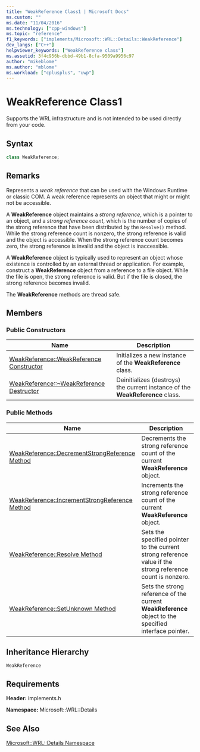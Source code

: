 ```yaml
---
title: "WeakReference Class1 | Microsoft Docs"
ms.custom: ""
ms.date: "11/04/2016"
ms.technology: ["cpp-windows"]
ms.topic: "reference"
f1_keywords: ["implements/Microsoft::WRL::Details::WeakReference"]
dev_langs: ["C++"]
helpviewer_keywords: ["WeakReference class"]
ms.assetid: 3f4c956b-dbbd-49b1-8cfa-9509a9956c97
author: "mikeblome"
ms.author: "mblome"
ms.workload: ["cplusplus", "uwp"]
---
```

# WeakReference Class1

Supports the WRL infrastructure and is not intended to be used directly from your code.

## Syntax

```cpp
class WeakReference;
```

## Remarks

Represents a *weak reference* that can be used with the Windows Runtime or classic COM. A weak reference represents an object that might or might not be accessible.

A **WeakReference** object maintains a *strong reference*, which is a pointer to an object, and a *strong reference count*, which is the number of copies of the strong reference that have been distributed by the `Resolve()` method. While the strong reference count is nonzero, the strong reference is valid and the object is accessible. When the strong reference count becomes zero, the strong reference is invalid and the object is inaccessible.

A **WeakReference** object is typically used to represent an object whose existence is controlled by an external thread or application. For example, construct a **WeakReference** object from a reference to a file object. While the file is open, the strong reference is valid. But if the file is closed, the strong reference becomes invalid.

The **WeakReference** methods are thread safe.

## Members

### Public Constructors

|Name|Description|
|----------|-----------------|
|[WeakReference::WeakReference Constructor](../windows/weakreference-weakreference-constructor.md)|Initializes a new instance of the **WeakReference** class.|
|[WeakReference::~WeakReference Destructor](../windows/weakreference-tilde-weakreference-destructor.md)|Deinitializes (destroys) the current instance of the **WeakReference** class.|

### Public Methods

|Name|Description|
|----------|-----------------|
|[WeakReference::DecrementStrongReference Method](../windows/weakreference-decrementstrongreference-method.md)|Decrements the strong reference count of the current **WeakReference** object.|
|[WeakReference::IncrementStrongReference Method](../windows/weakreference-incrementstrongreference-method.md)|Increments the strong reference count of the current **WeakReference** object.|
|[WeakReference::Resolve Method](../windows/weakreference-resolve-method.md)|Sets the specified pointer to the current strong reference value if the strong reference count is nonzero.|
|[WeakReference::SetUnknown Method](../windows/weakreference-setunknown-method.md)|Sets the strong reference of the current **WeakReference** object to the specified interface pointer.|

## Inheritance Hierarchy

`WeakReference`

## Requirements

**Header:** implements.h

**Namespace:** Microsoft::WRL::Details

## See Also

[Microsoft::WRL::Details Namespace](../windows/microsoft-wrl-details-namespace.md)